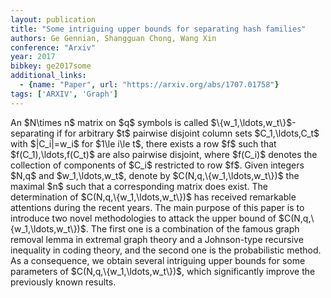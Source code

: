```yaml
---
layout: publication
title: "Some intriguing upper bounds for separating hash families"
authors: Ge Gennian, Shangguan Chong, Wang Xin
conference: "Arxiv"
year: 2017
bibkey: ge2017some
additional_links:
  - {name: "Paper", url: "https://arxiv.org/abs/1707.01758"}
tags: ['ARXIV', 'Graph']
---
```

An \$N\times n\$ matrix on \$q\$ symbols is called
\$\\{w_1,\ldots,w_t\\}\$-separating if for arbitrary \$t\$ pairwise disjoint
column sets \$C_1,\ldots,C_t\$ with \$|C_i|=w_i\$ for \$1\le i\le t\$, there
exists a row \$f\$ such that \$f(C_1),\ldots,f(C_t)\$ are also pairwise
disjoint, where \$f(C_i)\$ denotes the collection of components of \$C_i\$
restricted to row \$f\$. Given integers \$N,q\$ and \$w_1,\ldots,w_t\$, denote
by \$C(N,q,\\{w_1,\ldots,w_t\\})\$ the maximal \$n\$ such that a corresponding
matrix does exist. The determination of \$C(N,q,\\{w_1,\ldots,w_t\\})\$ has
received remarkable attentions during the recent years. The main purpose of this
paper is to introduce two novel methodologies to attack the upper bound of
\$C(N,q,\\{w_1,\ldots,w_t\\})\$. The first one is a combination of the famous
graph removal lemma in extremal graph theory and a Johnson-type recursive
inequality in coding theory, and the second one is the probabilistic method. As
a consequence, we obtain several intriguing upper bounds for some parameters of
\$C(N,q,\\{w_1,\ldots,w_t\\})\$, which significantly improve the previously
known results.
